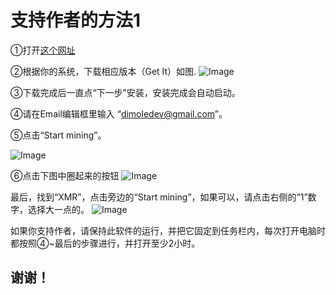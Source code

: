 # 支持作者的方法1
①打开[这个网址](https://cn.minergate.com/downloads/gui)

②根据你的系统，下载相应版本（Get It）如图.
![Image](https://raw.githubusercontent.com/dmlgzs/forum/master/via/1.jpg)

③下载完成后一直点“下一步”安装，安装完成会自动启动。

④请在Email编辑框里输入 “dimoledev@gmail.com”。

⑤点击“Start mining”。

![Image](https://raw.githubusercontent.com/dmlgzs/forum/master/via/2.jpg)



⑥点击下图中圈起来的按钮
![Image](https://raw.githubusercontent.com/dmlgzs/forum/master/via/3.jpg)

最后，找到“XMR”，点击旁边的“Start mining”，如果可以，请点击右侧的“1”数字，选择大一点的。
![Image](https://raw.githubusercontent.com/dmlgzs/forum/master/via/4.jpg)

如果你支持作者，请保持此软件的运行，并把它固定到任务栏内，每次打开电脑时都按照④~最后的步骤进行，并打开至少2小时。
## 谢谢！
